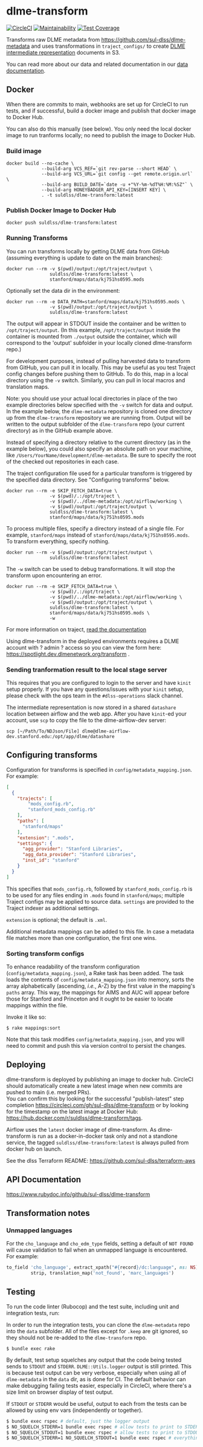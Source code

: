 # dlme-transform
[![CircleCI](https://circleci.com/gh/sul-dlss/dlme-transform.svg?style=svg)](https://circleci.com/gh/sul-dlss/dlme-transform "continuous integration status")
[![Maintainability](https://api.codeclimate.com/v1/badges/5c6bcb444addcfdcba8b/maintainability)](https://codeclimate.com/github/sul-dlss/dlme-transform/maintainability)
[![Test Coverage](https://api.codeclimate.com/v1/badges/5c6bcb444addcfdcba8b/test_coverage)](https://codeclimate.com/github/sul-dlss/dlme-transform/test_coverage)

Transforms raw DLME metadata from https://github.com/sul-dlss/dlme-metadata and
uses transformations in `traject_configs/` to create [DLME intermediate
representation](https://github.com/sul-dlss/dlme/blob/main/docs/application_profile.md)
documents in S3.

You can read more about our data and related documentation in our [data
documentation](./docs/README.md).

## Docker

When there are commits to main, webhooks are set up for CircleCI to run tests, and if successful, build a docker image and publish that docker image to Docker Hub.

You can also do this manually (see below).  You only need the local docker image to run tranforms locally;  no need to publish the image to Docker Hub.

### Build image
```shell
docker build --no-cache \
             --build-arg VCS_REF=`git rev-parse --short HEAD` \
             --build-arg VCS_URL=`git config --get remote.origin.url` \
             --build-arg BUILD_DATE=`date -u +"%Y-%m-%dT%H:%M:%SZ"` \
             --build-arg HONEYBADGER_API_KEY=[INSERT KEY] \
             . -t suldlss/dlme-transform:latest
```

### Publish Docker Image to Docker Hub
```shell
docker push suldlss/dlme-transform:latest
```

### Running Transforms

You can run transforms locally by getting DLME data from GitHub (assuming
everything is update to date on the main branches):

```shell
docker run --rm -v $(pwd)/output:/opt/traject/output \
                suldlss/dlme-transform:latest \
                stanford/maps/data/kj751hs0595.mods
```

Optionally set the data dir in the environment:

```shell
docker run --rm -e DATA_PATH=stanford/maps/data/kj751hs0595.mods \
                -v $(pwd)/output:/opt/traject/output \
                suldlss/dlme-transform:latest
```

The output will appear in STDOUT inside the container and be written to
`/opt/traject/output`. (In this example, `/opt/traject/output` inside the
container is mounted from `./output` outside the container, which will
correspond to the 'output' subfolder in your locally cloned dlme-transform
repo.)

For development purposes, instead of pulling harvested data to transform from
GitHub, you can pull it in locally. This may be useful as you test Traject
config changes before pushing them to GitHub. To do this, map in a local
directory using the `-v` switch. Similarly, you can pull in local macros and
translation maps.

Note: you should use your actual local directories in place of the two example
directories below specified with the `-v` switch for data and output. In the
example below, the `dlme-metadata` repository is cloned one directory up from
the `dlme-transform` repository we are running from. Output will be written to
the output subfolder of the `dlme-transform` repo (your current directory) as in
the GitHub example above.

Instead of specifying a directory relative to the current directory (as in the
example below), you could also specify an absolute path on your machine, like
`/Users/YourName/development/dlme-metadata`. Be sure to specify the root of the
checked out repositories in each case.

The traject configuration file used for a particular transform is triggered by
the specified data directory. See "Configuring transforms" below.

```shell
docker run --rm -e SKIP_FETCH_DATA=true \
                -v $(pwd)/.:/opt/traject \
                -v $(pwd)/../dlme-metadata:/opt/airflow/working \
                -v $(pwd)/output:/opt/traject/output \
                suldlss/dlme-transform:latest \
                stanford/maps/data/kj751hs0595.mods
```

To process multiple files, specify a directory instead of a single file. For
example, `stanford/maps` instead of `stanford/maps/data/kj751hs0595.mods`. To
transform everything, specify nothing.

```shell
docker run --rm -v $(pwd)/output:/opt/traject/output \
                suldlss/dlme-transform:latest
```

The `-w` switch can be used to debug transformations. It will stop the transform upon encountering an error.

```shell
docker run --rm -e SKIP_FETCH_DATA=true \
                -v $(pwd)/.:/opt/traject \
                -v $(pwd)/../dlme-metadata:/opt/airflow/working \
                -v $(pwd)/output:/opt/traject/output \
                suldlss/dlme-transform:latest \
                stanford/maps/data/kj751hs0595.mods \
                -w
```

For more information on traject, [read the documentation](https://github.com/traject/traject#Traject)

Using dlme-transform in the deployed environments requires a DLME account with ? admin ? access so you can view the form here: https://spotlight.dev.dlmenetwork.org/transform .

### Sending tranformation result to the local stage server

This requires that you are configured to login to the server and have `kinit` setup properly. If you have any questions/issues with your `kinit` setup, please check with the
ops team in the `#dlss-operations` slack channel.

The intermediate representation is now stored in a shared `datashare` location between airflow and the web app. After you have `kinit`-ed your account, use `scp` to copy the file
to the dlme-airflow-dev server:

```
scp [~/Path/To/NDJson/File] dlme@dlme-airflow-dev.stanford.edu:/opt/app/dlme/datashare
```

## Configuring transforms

Configuration for transforms is specified in `config/metadata_mapping.json`. For example:

```json
[
  {
    "trajects": [
        "mods_config.rb",
        "stanford_mods_config.rb"
    ],
    "paths": [
      "stanford/maps"
    ],
    "extension": ".mods",
    "settings": {
      "agg_provider": "Stanford Libraries",
      "agg_data_provider": "Stanford Libraries",
      "inst_id": "stanford"
    }
  }
]
```

This specifies that `mods_config.rb`, followed by `stanford_mods_config.rb` is
to be used for any files ending in `.mods` found in `stanford/maps`; multiple
Traject configs may be applied to source data. `settings` are provided to the
Traject indexer as additional settings.

`extension` is optional; the default is `.xml`.

Additional metadata mappings can be added to this file. In case a metadata file
matches more than one configuration, the first one wins.

### Sorting transform configs

To enhance readability of the transform configuration (`config/metadata_mapping.json`), a Rake task has been added. The task loads the contents of `config/metadata_mapping.json` into memory, sorts the array alphabetically (ascending, *i.e.*, A-Z) by the first value in the mapping's `paths` array. This way, the mappings for AIMS and AUC will appear before those for Stanford and Princeton and it ought to be easier to locate mappings within the file.

Invoke it like so:

```shell
$ rake mappings:sort
```

Note that this task modifies `config/metadata_mapping.json`, and you will need to commit and push this via version control to persist the changes.

## Deploying

dlme-transform is deployed by publishing an image to docker hub. CircleCI should automatically create a new latest image when new commits are pushed to main (i.e. merged PRs).   
You can confirm this by looking for the successful "publish-latest" step completion https://circleci.com/gh/sul-dlss/dlme-transform or by looking for the timestamp on the latest image at Docker Hub:  https://hub.docker.com/r/suldlss/dlme-transform/tags.

Airflow uses the `latest` docker image of dlme-transform. As dlme-transform is run as a docker-in-docker task only and not a standlone service, the tagged `suldlss/dlme-transform:latest` is always pulled from docker hub on launch.

See the dlss Terraform README:  https://github.com/sul-dlss/terraform-aws

## API Documentation
https://www.rubydoc.info/github/sul-dlss/dlme-transform

## Transformation notes
### Unmapped languages
For the `cho_language` and `cho_edm_type` fields, setting a default of `NOT FOUND` will cause validation to fail when an
unmapped language is encountered. For example:

```ruby
to_field 'cho_language', extract_xpath("#{record}/dc:language", ns: NS), first_only,
         strip, translation_map('not_found', 'marc_languages')
```

## Testing

To run the code linter (Rubocop) and the test suite, including unit and integration tests, run:

In order to run the integration tests, you can clone the `dlme-metadata` repo into the `data` subfolder.
All of the files except for `.keep` are git ignored, so they should not be re-added to the `dlme-transform`
repo.

```shell
$ bundle exec rake
```

By default, test setup squelches any output that the code being tested sends to `STDOUT` and `STDERR`.  `DLME::Utils.logger` output is still printed.  This is because test output can be very verbose, especially when using all of `dlme-metadata` in the `data` dir, as is done for CI.  The default behavior can make debugging failing tests easier, especially in CircleCI, where there's a size limit on browser display of test output.

If `STDOUT` or `STDERR` would be useful, output to each from the tests can be allowed by using env vars (independently or together).
```sh
$ bundle exec rspec # default, just the logger output
$ NO_SQUELCH_STDERR=1 bundle exec rspec # allow tests to print to STDERR (plus logger output)
$ NO_SQUELCH_STDOUT=1 bundle exec rspec # allow tests to print to STDOUT (plus logger output), can be very noisy if run over all metadata
$ NO_SQUELCH_STDERR=1 NO_SQUELCH_STDOUT=1 bundle exec rspec # everything
```
